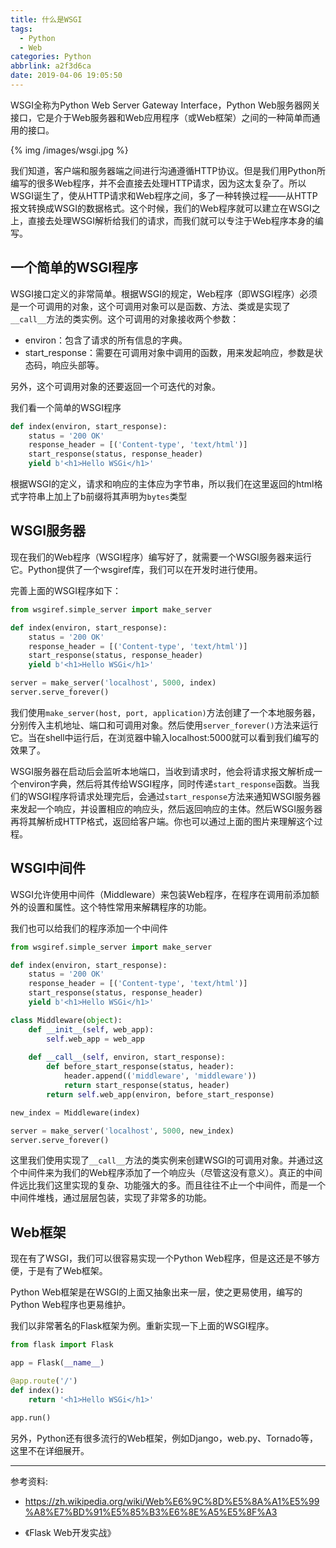 ```yaml
---
title: 什么是WSGI
tags:
  - Python
  - Web
categories: Python
abbrlink: a2f3d6ca
date: 2019-04-06 19:05:50
---
```


WSGI全称为Python Web Server Gateway Interface，Python Web服务器网关接口，它是介于Web服务器和Web应用程序（或Web框架）之间的一种简单而通用的接口。

{% img /images/wsgi.jpg %}

我们知道，客户端和服务器端之间进行沟通遵循HTTP协议。但是我们用Python所编写的很多Web程序，并不会直接去处理HTTP请求，因为这太复杂了。所以WSGI诞生了，使从HTTP请求和Web程序之间，多了一种转换过程——从HTTP报文转换成WSGI的数据格式。这个时候，我们的Web程序就可以建立在WSGI之上，直接去处理WSGI解析给我们的请求，而我们就可以专注于Web程序本身的编写。

## 一个简单的WSGI程序

WSGI接口定义的非常简单。根据WSGI的规定，Web程序（即WSGI程序）必须是一个可调用的对象，这个可调用对象可以是函数、方法、类或是实现了`__call__`方法的类实例。这个可调用的对象接收两个参数：

- environ：包含了请求的所有信息的字典。
- start_response：需要在可调用对象中调用的函数，用来发起响应，参数是状态码，响应头部等。

另外，这个可调用对象的还要返回一个可迭代的对象。

我们看一个简单的WSGI程序

```python
def index(environ, start_response):
    status = '200 OK'
    response_header = [('Content-type', 'text/html')]
    start_response(status, response_header)
    yield b'<h1>Hello WSGi</h1>'
```

根据WSGI的定义，请求和响应的主体应为字节串，所以我们在这里返回的html格式字符串上加上了b前缀将其声明为`bytes`类型

## WSGI服务器

现在我们的Web程序（WSGI程序）编写好了，就需要一个WSGI服务器来运行它。Python提供了一个wsgiref库，我们可以在开发时进行使用。

完善上面的WSGI程序如下：

```python
from wsgiref.simple_server import make_server

def index(environ, start_response):
    status = '200 OK'
    response_header = [('Content-type', 'text/html')]
    start_response(status, response_header)
    yield b'<h1>Hello WSGi</h1>'

server = make_server('localhost', 5000, index)
server.serve_forever()
```

我们使用`make_server(host, port, application)`方法创建了一个本地服务器，分别传入主机地址、端口和可调用对象。然后使用`server_forever()`方法来运行它。当在shell中运行后，在浏览器中输入localhost:5000就可以看到我们编写的效果了。

WSGI服务器在启动后会监听本地端口，当收到请求时，他会将请求报文解析成一个environ字典，然后将其传给WSGI程序，同时传递`start_response`函数。当我们的WSGI程序将请求处理完后，会通过`start_response`方法来通知WSGI服务器来发起一个响应，并设置相应的响应头，然后返回响应的主体。然后WSGI服务器再将其解析成HTTP格式，返回给客户端。你也可以通过上面的图片来理解这个过程。

## WSGI中间件

WSGI允许使用中间件（Middleware）来包装Web程序，在程序在调用前添加额外的设置和属性。这个特性常用来解耦程序的功能。

我们也可以给我们的程序添加一个中间件

```python
from wsgiref.simple_server import make_server

def index(environ, start_response):
    status = '200 OK'
    response_header = [('Content-type', 'text/html')]
    start_response(status, response_header)
    yield b'<h1>Hello WSGi</h1>'

class Middleware(object):
    def __init__(self, web_app):
        self.web_app = web_app
    
    def __call__(self, environ, start_response):
        def before_start_response(status, header):
            header.append(('middleware', 'middleware'))
            return start_response(status, header)
        return self.web_app(environ, before_start_response)

new_index = Middleware(index)

server = make_server('localhost', 5000, new_index)
server.serve_forever()
```

这里我们使用实现了`__call__`方法的类实例来创建WSGI的可调用对象。并通过这个中间件来为我们的Web程序添加了一个响应头（尽管这没有意义）。真正的中间件远比我们这里实现的复杂、功能强大的多。而且往往不止一个中间件，而是一个中间件堆栈，通过层层包装，实现了非常多的功能。

## Web框架

现在有了WSGI，我们可以很容易实现一个Python Web程序，但是这还是不够方便，于是有了Web框架。

Python Web框架是在WSGI的上面又抽象出来一层，使之更易使用，编写的Python Web程序也更易维护。

我们以非常著名的Flask框架为例。重新实现一下上面的WSGI程序。

```python
from flask import Flask

app = Flask(__name__)

@app.route('/')
def index():
    return '<h1>Hello WSGi</h1>'

app.run()
```

另外，Python还有很多流行的Web框架，例如Django，web.py、Tornado等，这里不在详细展开。

---


参考资料:

- https://zh.wikipedia.org/wiki/Web%E6%9C%8D%E5%8A%A1%E5%99%A8%E7%BD%91%E5%85%B3%E6%8E%A5%E5%8F%A3

- 《Flask Web开发实战》